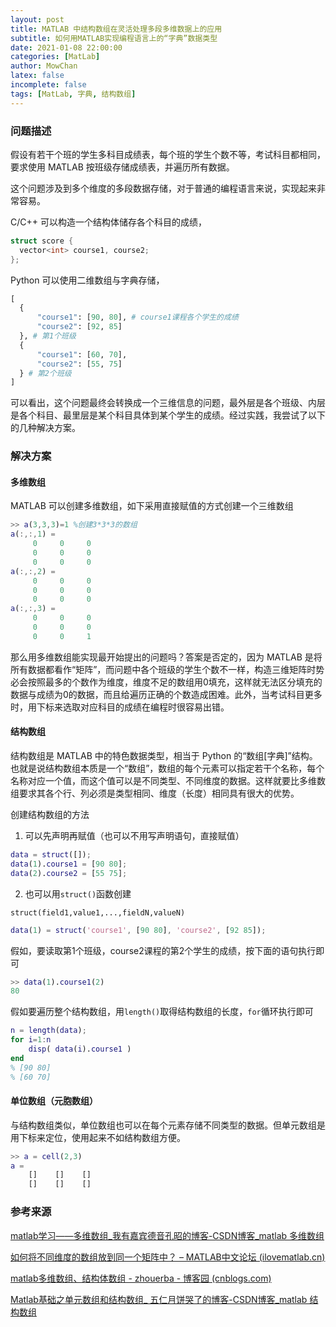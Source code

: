 ```yaml
---
layout: post
title: MATLAB 中结构数组在灵活处理多段多维数据上的应用
subtitle: 如何用MATLAB实现编程语言上的“字典”数据类型
date: 2021-01-08 22:00:00
categories: [MatLab]
author: MowChan
latex: false
incomplete: false
tags: [MatLab, 字典, 结构数组]
---
```


### 问题描述

假设有若干个班的学生多科目成绩表，每个班的学生个数不等，考试科目都相同，要求使用 MATLAB 按班级存储成绩表，并遍历所有数据。

这个问题涉及到多个维度的多段数据存储，对于普通的编程语言来说，实现起来非常容易。

C/C++ 可以构造一个结构体储存各个科目的成绩，

```cpp
struct score {
  vector<int> course1, course2;
};
```

Python 可以使用二维数组与字典存储，

```python
[
  {
      "course1": [90, 80], # course1课程各个学生的成绩
      "course2": [92, 85]
  }, # 第1个班级
  {
      "course1": [60, 70],
      "course2": [55, 75]
  } # 第2个班级
]
```

可以看出，这个问题最终会转换成一个三维信息的问题，最外层是各个班级、内层是各个科目、最里层是某个科目具体到某个学生的成绩。经过实践，我尝试了以下的几种解决方案。

### 解决方案

#### 多维数组

MATLAB 可以创建多维数组，如下采用直接赋值的方式创建一个三维数组

```matlab
>> a(3,3,3)=1 %创建3*3*3的数组
a(:,:,1) =
     0     0     0
     0     0     0
     0     0     0
a(:,:,2) =
     0     0     0
     0     0     0
     0     0     0
a(:,:,3) =
     0     0     0
     0     0     0
     0     0     1
```

那么用多维数组能实现最开始提出的问题吗？答案是否定的，因为 MATLAB 是将所有数据都看作“矩阵”，而问题中各个班级的学生个数不一样，构造三维矩阵时势必会按照最多的个数作为维度，维度不足的数组用0填充，这样就无法区分填充的数据与成绩为0的数据，而且给遍历正确的个数造成困难。此外，当考试科目更多时，用下标来选取对应科目的成绩在编程时很容易出错。

#### 结构数组

结构数组是 MATLAB 中的特色数据类型，相当于 Python 的“数组[字典]”结构。也就是说结构数组本质是一个“数组”，数组的每个元素可以指定若干个名称，每个名称对应一个值，而这个值可以是不同类型、不同维度的数据。这样就要比多维数组要求其各个行、列必须是类型相同、维度（长度）相同具有很大的优势。

创建结构数组的方法

1. 可以先声明再赋值（也可以不用写声明语句，直接赋值）

```matlab
data = struct([]);
data(1).course1 = [90 80];
data(2).course2 = [55 75];
```

2. 也可以用`struct()`函数创建

`struct(field1,value1,...,fieldN,valueN)`

```matlab
data(1) = struct('course1', [90 80], 'course2', [92 85]);
```

假如，要读取第1个班级，course2课程的第2个学生的成绩，按下面的语句执行即可

```matlab
>> data(1).course1(2)
80
```

假如要遍历整个结构数组，用`length()`取得结构数组的长度，`for`循环执行即可

```matlab
n = length(data);
for i=1:n
    disp( data(i).course1 )
end
% [90 80]
% [60 70]
```

#### 单位数组（元胞数组）

与结构数组类似，单位数组也可以在每个元素存储不同类型的数据。但单元数组是用下标来定位，使用起来不如结构数组方便。

```matlab
>> a = cell(2,3)
a = 
    []    []    []
    []    []    []
```



### 参考来源

[matlab学习——多维数组_我有嘉宾德音孔昭的博客-CSDN博客_matlab 多维数组](https://blog.csdn.net/qq_43264642/article/details/88779949)

[如何将不同维度的数组放到同一个矩阵中？ – MATLAB中文论坛 (ilovematlab.cn)](https://www.ilovematlab.cn/thread-575663-1-1.html)

[matlab多维数组、结构体数组 - zhouerba - 博客园 (cnblogs.com)](https://www.cnblogs.com/zhouerba/p/8046108.html)

[Matlab基础之单元数组和结构数组_ 五仁月饼哭了的博客-CSDN博客_matlab 结构数组](https://blog.csdn.net/qq_29540745/article/details/52728335)